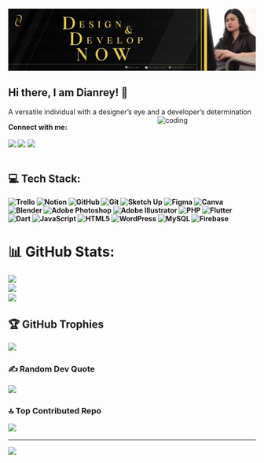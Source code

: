 ![Designer and Developer](https://github.com/codedbydianrey/codedbydianrey/blob/main/dianrey_banner.jpg)

## Hi there, I am Dianrey! 👋

<!--
**codedbydianrey/codedbydianrey** is a ✨ _special_ ✨ repository because its `README.md` (this file) appears on your GitHub profile.

Here are some ideas to get you started:

- 🔭 I’m currently working on ...
- 🌱 I’m currently learning ...
- 👯 I’m looking to collaborate on ...
- 🤔 I’m looking for help with ...
- 💬 Ask me about ...
- 📫 How to reach me: ...
- 😄 Pronouns: ...
- ⚡ Fun fact: ...
-->

A versatile individual with a designer’s eye and a developer’s determination
<img align="right" alt="coding" width="200" src="https://media.tenor.com/images/7db4eaa3e47272c8e58ee018fc390b7d/tenor.gif">

<b>Connect with me:<b><br><br>
[<img src="https://upload.wikimedia.org/wikipedia/commons/5/51/Facebook_f_logo_%282019%29.svg" width="35"/>](https://facebook.com/https://www.facebook.com/dieyawnraye.thelastnodass/) [<img src="https://upload.wikimedia.org/wikipedia/commons/a/a5/Instagram_icon.png" width="35"/>](https://linkedin.com/in/https://www.linkedin.com/in/dianrey-delas-nadas-a42008263/) 
[<img src="https://static.vecteezy.com/system/resources/previews/016/716/465/non_2x/gmail-icon-free-png.png" width="35"/>](mailto:dianreydn@gmail.com) <br><br>

## 💻 Tech Stack:
![Trello](https://img.shields.io/badge/Trello-%23026AA7.svg?style=for-the-badge&logo=Trello&logoColor=white) ![Notion](https://img.shields.io/badge/Notion-%23000000.svg?style=for-the-badge&logo=notion&logoColor=white) ![GitHub](https://img.shields.io/badge/github-%23121011.svg?style=for-the-badge&logo=github&logoColor=white) ![Git](https://img.shields.io/badge/git-%23F05033.svg?style=for-the-badge&logo=git&logoColor=white) ![Sketch Up](https://img.shields.io/badge/SketchUp-005F9E?style=for-the-badge&logo=sketchup&logoColor=white) ![Figma](https://img.shields.io/badge/figma-%23F24E1E.svg?style=for-the-badge&logo=figma&logoColor=white) ![Canva](https://img.shields.io/badge/Canva-%2300C4CC.svg?style=for-the-badge&logo=Canva&logoColor=white) ![Blender](https://img.shields.io/badge/blender-%23F5792A.svg?style=for-the-badge&logo=blender&logoColor=white) ![Adobe Photoshop](https://img.shields.io/badge/adobe%20photoshop-%2331A8FF.svg?style=for-the-badge&logo=adobe%20photoshop&logoColor=white) ![Adobe Illustrator](https://img.shields.io/badge/adobe%20illustrator-%23FF9A00.svg?style=for-the-badge&logo=adobe%20illustrator&logoColor=white) ![PHP](https://img.shields.io/badge/php-%23777BB4.svg?style=for-the-badge&logo=php&logoColor=white) ![Flutter](https://img.shields.io/badge/Flutter-%2302569B.svg?style=for-the-badge&logo=Flutter&logoColor=white) ![Dart](https://img.shields.io/badge/dart-%230175C2.svg?style=for-the-badge&logo=dart&logoColor=white) ![JavaScript](https://img.shields.io/badge/javascript-%23323330.svg?style=for-the-badge&logo=javascript&logoColor=%23F7DF1E) ![HTML5](https://img.shields.io/badge/html5-%23E34F26.svg?style=for-the-badge&logo=html5&logoColor=white) ![WordPress](https://img.shields.io/badge/WordPress-%23117AC9.svg?style=for-the-badge&logo=WordPress&logoColor=white) ![MySQL](https://img.shields.io/badge/mysql-4479A1.svg?style=for-the-badge&logo=mysql&logoColor=white) ![Firebase](https://img.shields.io/badge/firebase-a08021?style=for-the-badge&logo=firebase&logoColor=ffcd34)

# 📊 GitHub Stats:
![](https://github-readme-stats.vercel.app/api?username=codedbydianrey&theme=great-gatsby&hide_border=false&include_all_commits=false&count_private=false)<br/>
![](https://github-readme-stats.vercel.app/api/top-langs/?username=codedbydianrey&theme=great-gatsby&hide_border=false&include_all_commits=false&count_private=false&layout=compact)</br>
![](https://nirzak-streak-stats.vercel.app/?user=codedbydianrey&theme=great-gatsby&hide_border=false)<br/>

## 🏆 GitHub Trophies
![](https://github-profile-trophy.vercel.app/?username=codedbydianrey&theme=gruvbox&no-frame=false&no-bg=true&margin-w=4)

### ✍️ Random Dev Quote
![](https://quotes-github-readme.vercel.app/api?type=horizontal&theme=dark)

### 🔝 Top Contributed Repo
![](https://github-contributor-stats.vercel.app/api?username=codedbydianrey&limit=5&theme=gruvbox&combine_all_yearly_contributions=true)

---
[![](https://visitcount.itsvg.in/api?id=codedbydianrey&icon=5&color=3)](https://visitcount.itsvg.in)

<!-- Proudly created with GPRM ( https://gprm.itsvg.in ) -->
